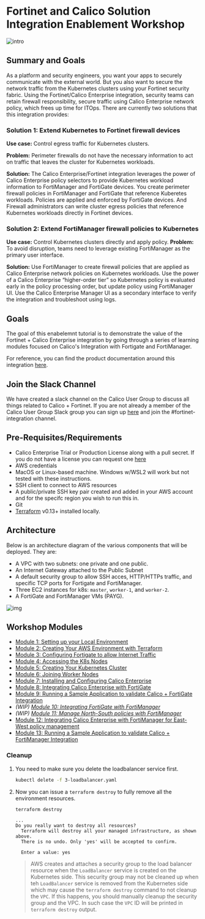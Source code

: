 # Fortinet and Calico Solution Integration Enablement Workshop

![intro](https://docs.tigera.io/img/calico/intro/performance.png)

## Summary and Goals

As a platform and security engineers, you want your apps to securely communicate with the external world. But you also want to secure the network traffic from the Kubernetes clusters using your Fortinet security fabric. Using the Fortinet/Calico Enterprise integration, security teams can retain firewall responsibility, secure traffic using Calico Enterprise network policy, which frees up time for ITOps. There are currently two solutions that this integration provides:

### Solution 1: Extend Kubernetes to Fortinet firewall devices

**Use case:** Control egress traffic for Kubernetes clusters.

**Problem:** Perimeter firewalls do not have the necessary information to act on traffic that leaves the cluster for Kubernetes workloads.

**Solution:** The Calico Enterprise/Fortinet integration leverages the power of Calico Enterprise policy selectors to provide Kubernetes workload information to FortiManager and FortiGate devices. You create perimeter firewall policies in FortiManager and FortiGate that reference Kuberetes workloads. Policies are applied and enforced by FortiGate devices. And Firewall administrators can write cluster egress policies that reference Kubernetes workloads directly in Fortinet devices.

### Solution 2: Extend FortiManager firewall policies to Kubernetes

**Use case:** Control Kubernetes clusters directly and apply policy.
**Problem:** To avoid disruption, teams need to leverage existing FortiManager as the primary user interface.

**Solution:** Use FortiManager to create firewall policies that are applied as Calico Enterprise network policies on Kubernetes workloads. Use the power of a Calico Enterprise “higher-order tier” so Kubernetes policy is evaluated early in the policy processing order, but update policy using FortiManager UI. Use the Calico Enterprise Manager UI as a secondary interface to verify the integration and troubleshoot using logs.

## Goals

The goal of this enabelemnt tutorial is to demonstrate the value of the Fortinet + Calico Enterprise integration by going through a series of learning modules focused on Calico's Integration with Fortigate and FortiManager.

For reference, you can find the product documentation around this integration [here](https://docs.tigera.io/security/firewall-integration).

## Join the Slack Channel

We have created a slack channel on the Calico User Group to discuss all things related to Calico + Fortinet. If you are not already a member of the Calico User Group Slack group you can sign up [here](https://slack.projectcalico.org/) and join the #fortinet-integration channel.

## Pre-Requisites/Requirements

- Calico Enterprise Trial or Production License along with a pull secret. If you do not have a license you can request one [here](https://www.tigera.io/tigera-products/calico-enterprise-trial#installation-trial)
- AWS credentials
- MacOS or Linux-based machine. Windows w/WSL2 will work but not tested with these instructions.
- SSH client to connect to AWS resources
- A public/private SSH key pair created and added in your AWS account and for the specifc region you wish to run this in.
- Git
- [Terraform](https://learn.hashicorp.com/tutorials/terraform/install-cli) v0.13+ installed locally.

## Architecture

Below is an architecture diagram of the various components that will be deployed. They are:

- A VPC with two subnets: one private and one public.
- An Internet Gateway attached to the Public Subnet
- A default security group to allow SSH acces, HTTP/HTTPs traffic, and specific TCP ports for Fortigate and FortiManager.
- Three EC2 instances for k8s: `master`, `worker-1`, and  `worker-2`.
- A FortiGate and FortiManager VMs (PAYG).

![img](img/arch.png)

## Workshop Modules

- [Module 1: Setting up your Local Environment](./modules/setting-up-local-env.md)
- [Module 2: Creating Your AWS Environment with Terraform](./modules/setting-up-aws.md)
- [Module 3: Configuring Fortigate to allow Internet Traffic](./modules/configuring-fortigate-to-allow-internet.md)
- [Module 4: Accessing the K8s Nodes](./modules/accessing-your-k8s-nodes.md)
- [Module 5: Creating Your Kubernetes Cluster](./modules/creating-your-k8s-cluster.md)
- [Module 6: Joining Worker Nodes](./modules/join-nodes.md)
- [Module 7: Installing and Configuring Calico Enterprise](./modules/installing-calico.md)
- [Module 8: Integrating Calico Enterprise with FortiGate](./modules/integrate-calico-fortigate.md)
- [Module 9: Running a Sample Application to validate Calico + FortiGate Integration](./modules/deploy-app-0.md)
- *(WIP)* [*Module 10: Integrating FortiGate with FortiManager*](./modules/integrate-fortigate-fortimanager.md)
- *(WIP)* [*Module 11: Manage North-South policies with FortiManager*](./modules/manage-north-south-policies-with-fortimanager.md)
- [Module 12: Integrating Calico Enterprise with FortiManager for East-West policy management](./modules/integrate-calico-with-fortimanager.md)
- [Module 13: Running a Sample Application to validate Calico + FortiManager Integration](./modules/deploy-app-1.md)

### Cleanup

1. You need to make sure you delete the loadbalancer service first.

    ```bash
    kubectl delete -f 3-loadbalancer.yaml
    ```

2. Now you can issue a `terraform destroy` to fully remove all the environment resources.

    ```text
    terraform destroy

    ...
    Do you really want to destroy all resources?
      Terraform will destroy all your managed infrastructure, as shown above.
      There is no undo. Only 'yes' will be accepted to confirm.

      Enter a value: yes
    ```

    >AWS creates and attaches a security group to the load balancer resource when the `LoadBalancer` service is created on the Kubernetes side. This security group may not be cleaned up when teh `LoadBalancer` service is removed from the Kubernetes side which may cause the `terraform destroy` command to not cleanup the `VPC`. If this happens, you should manually cleanup the security group and the VPC. In such case the `VPC` ID will be printed in `terraform destroy` output.

